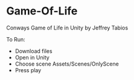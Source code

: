 # Game-Of-Life
Conways Game of Life in Unity by Jeffrey Tabios

To Run:
- Download files
- Open in Unity
- Choose scene Assets/Scenes/OnlyScene
- Press play
